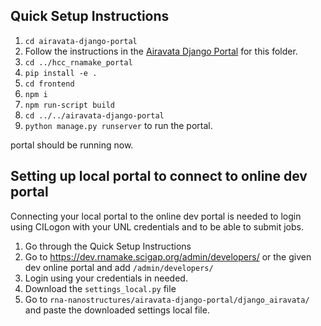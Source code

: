## Quick Setup Instructions
1. `cd airavata-django-portal`
2. Follow the instructions in the [Airavata Django Portal](https://github.com/apache/airavata-django-portal) for this folder.
3. `cd ../hcc_rnamake_portal`
4. `pip install -e .`
5. `cd frontend`
6. `npm i`
7. `npm run-script build`
8. `cd ../../airavata-django-portal`
9. `python manage.py runserver` to run the portal.

portal should be running now.

## Setting up local portal to connect to online dev portal
Connecting your local portal to the online dev portal is needed to login using CILogon with your UNL credentials and to be able to submit jobs.
1. Go through the Quick Setup Instructions
2. Go to https://dev.rnamake.scigap.org/admin/developers/ or the given dev online portal and add `/admin/developers/` 
3. Login using your credentials in needed.
4. Download the `settings_local.py` file
5. Go to `rna-nanostructures/airavata-django-portal/django_airavata/` and paste the downloaded settings local file.
